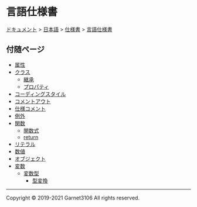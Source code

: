 # 言語仕様書

[ドキュメント](../../../index.md) > [日本語](../../index.md) > [仕様書](../index.md) > [言語仕様書](./index.md)

## 付随ページ

- [属性](./attribute/index.md)
- [クラス](./class/index.md)
    - [継承](./class/inheritance/index.md)
    - [プロパティ](./class/property/index.md)
- [コーディングスタイル](./codingstyle/index.md)
- [コメントアウト](./commentout/index.md)
- [仕様コメント](./comments/index.md)
- [例外](./exception/index.md)
- [関数](./function/index.md)
    - [関数式](./function/expression/index.md)
    - [return](./function/return/index.md)
- [リテラル](./literal/index.md)
- [数値](./number/index.md)
- [オブジェクト](./object/index.md)
- [変数](./variable/index.md)
    - [変数型](./variable/type/index.md)
        - [型変換](./variable/type/cast/index.md)

---

Copyright © 2019-2021 Garnet3106 All rights reserved.
